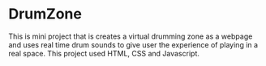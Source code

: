 # DrumZone
This is mini project that is creates a virtual drumming zone as a webpage and uses real time drum sounds to give user the experience of playing in a real space.
This project used HTML, CSS and Javascript.
